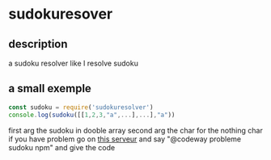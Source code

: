 # sudokuresover
## description
a sudoku resolver like I resolve sudoku
## a small exemple
```js
const sudoku = require('sudokuresolver')
console.log(sudoku([[1,2,3,"a",...],...],"a"))
```
first arg the sudoku in dooble array
second arg the char for the nothing char
if you have problem go on [this serveur](https://discord.gg/V3AKm5CGdy) and say "@codeway probleme sudoku npm" and give the code
